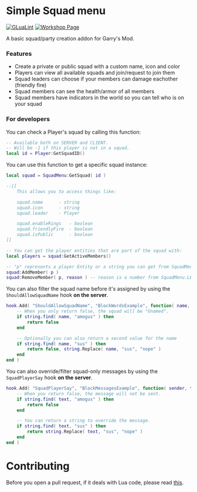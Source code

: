 # Simple Squad menu

[![GLuaLint](https://github.com/StyledStrike/gmod-squad-menu/actions/workflows/glualint.yml/badge.svg)](https://github.com/FPtje/GLuaFixer)
[![Workshop Page](https://img.shields.io/endpoint.svg?url=https%3A%2F%2Fshieldsio-steam-workshop.jross.me%2F3207278246%2Fsubscriptions-text)](https://steamcommunity.com/sharedfiles/filedetails/?id=3207278246)

A basic squad/party creation addon for Garry's Mod.

### Features

* Create a private or public squad with a custom name, icon and color
* Players can view all available squads and join/request to join them
* Squad leaders can choose if your members can damage eachother (friendly fire)
* Squad members can see the health/armor of all members
* Squad members have indicators in the world so you can tell who is on your squad

### For developers

You can check a Player's squad by calling this function:

```lua
-- Available both on SERVER and CLIENT.
-- Will be -1 if this player is not in a squad.
local id = Player:GetSquadID()
```

You can use this function to get a specific squad instance:

```lua
local squad = SquadMenu:GetSquad( id )

--[[
    This allows you to access things like:

    squad.name      - string
    squad.icon      - string
    squad.leader    - Player

    squad.enableRings   - boolean
    squad.friendlyFire  - boolean
    squad.isPublic      - boolean
]]

-- You can get the player entities that are part of the squad with:
local players = squad:GetActiveMembers()

-- "p" represents a player Entity or a string you can get from SquadMenu.GetPlayerId:
squad:AddMember( p )
squad:RemoveMember( p, reason ) -- reason is a number from SquadMenu.LEAVE_REASON_*
```

You can also filter the squad name before it's assigned by using the `ShouldAllowSquadName` hook **on the server**.

```lua
hook.Add( "ShouldAllowSquadName", "BlockWordsExample", function( name, leader )
    -- When you only return false, the squad will be "Unamed".
    if string.find( name, "amogus" ) then
        return false
    end

    -- Optionally you can also return a second value for the name
    if string.find( name, "sus" ) then
        return false, string.Replace( name, "sus", "nope" )
    end
end )
```

You can also override/filter squad-only messages by using the `SquadPlayerSay` hook **on the server**.

```lua
hook.Add( "SquadPlayerSay", "BlockMessagesExample", function( sender, text )
    -- When you return false, the message will not be sent.
    if string.find( text, "amogus" ) then
        return false
    end

    -- You can return a string to override the message.
    if string.find( text, "sus" ) then
        return string.Replace( text, "sus", "nope" )
    end
end )
```

# Contributing

Before you open a pull request, if it deals with Lua code, please read [this](https://github.com/StyledStrike/gmod-squad-menu/blob/main/.github/pull_request_template.md).
